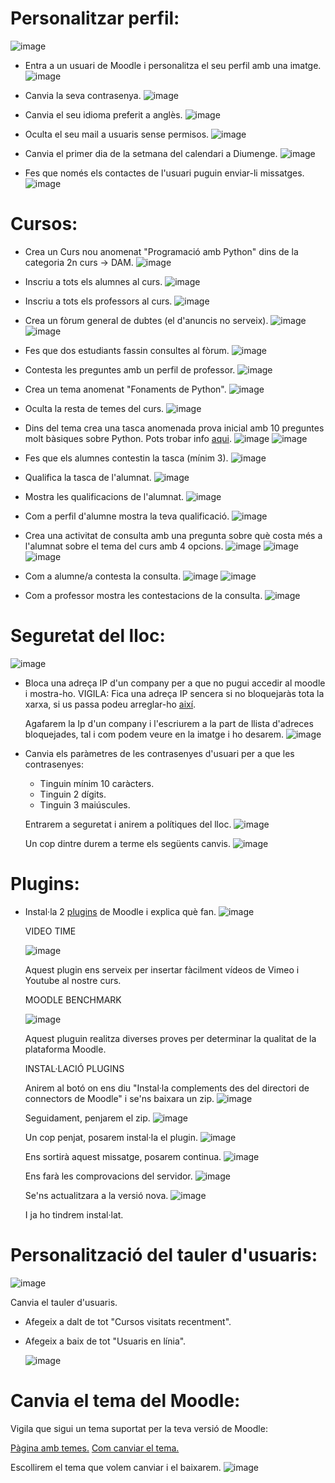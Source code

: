 # Personalitzar perfil:

![image](https://user-images.githubusercontent.com/110727546/207070729-91000a9b-782a-43ed-8f50-344d9db3ad3f.png)

- Entra a un usuari de Moodle i personalitza el seu perfil amb una imatge.
  ![image](https://user-images.githubusercontent.com/104194793/212271988-f60adea4-a227-42fe-9f97-3652e8ddc54e.png)

- Canvia la seva contrasenya.
  ![image](https://user-images.githubusercontent.com/104194793/212272275-516cb87c-ed96-4f3b-80ea-ce92d3b9dc95.png)
  
- Canvia el seu idioma preferit a anglès.
  ![image](https://user-images.githubusercontent.com/104194793/212272378-6c9f3320-bb78-431e-8551-c6562c978bd0.png)

- Oculta el seu mail a usuaris sense permisos.
  ![image](https://user-images.githubusercontent.com/104194793/212716247-7bee55db-a176-45b4-a9fc-d9b870711b16.png)

- Canvia el primer dia de la setmana del calendari a Diumenge.
  ![image](https://user-images.githubusercontent.com/104194793/212715538-54f44027-089a-4f73-b983-9e71b1b19d01.png)

- Fes que només els contactes de l'usuari puguin enviar-li missatges.
  ![image](https://user-images.githubusercontent.com/104194793/212715729-f9d231e7-3ccc-4821-9215-a830bcd81e95.png)


# Cursos:

- Crea un Curs nou anomenat "Programació amb Python" dins de la categoria 2n curs -> DAM.
  ![image](https://user-images.githubusercontent.com/104194793/212716820-c0fef205-5df7-463c-b04b-03a5c24100ef.png)

- Inscriu a tots els alumnes al curs.
  ![image](https://user-images.githubusercontent.com/104194793/212717723-cedaf6d4-317c-47b4-baf7-a6fce53e7652.png)

- Inscriu a tots els professors al curs.
  ![image](https://user-images.githubusercontent.com/104194793/212717744-19c1e294-a5de-47c1-b1d7-2d7c3ced19da.png)

- Crea un fòrum general de dubtes (el d'anuncis no serveix).
  ![image](https://user-images.githubusercontent.com/104194793/212718238-0f7f7cc3-10ab-4f5a-918f-3d1fc7017771.png)
  ![image](https://user-images.githubusercontent.com/104194793/212718304-9ff2262b-e961-455d-96db-bfc1777dbcf8.png)

- Fes que dos estudiants fassin consultes al fòrum.
  ![image](https://user-images.githubusercontent.com/104194793/212719685-ddb2933e-8be5-4331-91fe-155d913f94b5.png)

- Contesta les preguntes amb un perfil de professor.
  ![image](https://user-images.githubusercontent.com/104194793/212720264-b8135480-a0e9-4ca2-89ff-5ba4ac16586b.png)

- Crea un tema anomenat "Fonaments de Python".
  ![image](https://user-images.githubusercontent.com/104194793/212720540-1c531d41-5fdf-4a90-80b8-1ddf27bf04c6.png)

- Oculta la resta de temes del curs.
  ![image](https://user-images.githubusercontent.com/104194793/212720631-d76d5973-bcc3-43aa-9a97-cd877a0b0d69.png)

- Dins del tema crea una tasca anomenada prova inicial amb 10 preguntes molt bàsiques sobre Python. Pots trobar info [aqui](https://www.w3schools.com/python/).
  ![image](https://user-images.githubusercontent.com/104194793/212723541-0e7f01bb-4aef-47e0-a3f8-60e50033b4cd.png)
  ![image](https://user-images.githubusercontent.com/104194793/212723607-b19c2894-c8b0-4fff-8451-a6294285bc1d.png)

- Fes que els alumnes contestin la tasca (mínim 3).
  ![image](https://user-images.githubusercontent.com/104194793/212725298-daf247ad-03e2-4353-9290-5112492d0b2f.png)

- Qualifica la tasca de l'alumnat.
  ![image](https://user-images.githubusercontent.com/104194793/212725097-0c1f8607-13de-4e4e-81c9-9dbc1f919247.png)

- Mostra les qualificacions de l'alumnat.
  ![image](https://user-images.githubusercontent.com/104194793/212725204-ab9daa03-401a-4a06-8a56-08e643d7a6f4.png)

- Com a perfil d'alumne mostra la teva qualificació.
  ![image](https://user-images.githubusercontent.com/104194793/212725466-82720b51-3b68-4cec-99cc-968714616204.png)

- Crea una activitat de consulta amb una pregunta sobre què costa més a l'alumnat sobre el tema del curs amb 4 opcions.
  ![image](https://user-images.githubusercontent.com/104194793/213464413-2725374b-2bb0-42b2-9e45-bb97b01cb143.png)
  ![image](https://user-images.githubusercontent.com/104194793/213464663-65007111-b1dc-4388-b083-0982c114804c.png)
  ![image](https://user-images.githubusercontent.com/104194793/213465724-da719413-ec5b-4410-b683-947c3df47fcd.png)
  
- Com a alumne/a contesta la consulta.
  ![image](https://user-images.githubusercontent.com/104194793/213466227-e32c3486-e579-4ae7-9015-6181837d5d29.png)
  ![image](https://user-images.githubusercontent.com/104194793/213466386-d068e0fa-f168-4dbe-8638-a2e56cb6be1c.png)

- Com a professor mostra les contestacions de la consulta.
  ![image](https://user-images.githubusercontent.com/104194793/213466544-4391e14c-55d4-40c0-a858-0553344fd5da.png)

# Seguretat del lloc:

![image](https://user-images.githubusercontent.com/110727546/207085138-c3cbcb81-edee-45a1-8b11-daf20093e56d.png)


- Bloca una adreça IP d'un company per a que no pugui accedir al moodle i mostra-ho. VIGILA: Fica una adreça IP sencera si no bloquejaràs tota la xarxa, si us passa podeu arreglar-ho [així](https://moodle.org/mod/forum/discuss.php?d=323745).
  
  Agafarem la Ip d'un company i l'escriurem a la part de llista d'adreces bloquejades, tal i com podem veure en la imatge i ho desarem.
  ![image](https://user-images.githubusercontent.com/104194793/213481857-6859e790-0d8c-4afa-8825-230fcd168a0a.png)
  

- Canvia els paràmetres de les contrasenyes d'usuari per a que les contrasenyes:
  - Tinguin mínim 10 caràcters.
  - Tinguin 2 dígits.
  - Tinguin 3 maiúscules.

  Entrarem a seguretat i anirem a polítiques del lloc.
  ![image](https://user-images.githubusercontent.com/104194793/213494392-d701352e-2552-439e-b1a8-d8fbefcf1ae7.png)

  Un cop dintre durem a terme els següents canvis. 
  ![image](https://user-images.githubusercontent.com/104194793/213494659-6158a8c1-f5f0-41ce-a06d-d98ea6bc31ae.png)


# Plugins:

- Instal·la 2 [plugins](https://moodle.org/plugins/) de Moodle i explica què fan.
  ![image](https://user-images.githubusercontent.com/104194793/213469173-0851860e-8424-40e8-ae1c-f7c0f42913d3.png)
  
   VIDEO TIME
   
   ![image](https://user-images.githubusercontent.com/104194793/213469542-186a16ed-8b78-4770-97ab-2fd04033ffb4.png)
   
  Aquest plugin ens serveix per insertar fàcilment vídeos de Vimeo i Youtube al nostre curs. 
  
  MOODLE BENCHMARK
  
  ![image](https://user-images.githubusercontent.com/104194793/213477276-fb595158-b128-4c4c-94da-9edec4b04dfc.png)
  
  Aquest pluguin realitza diverses proves per determinar la qualitat de la plataforma Moodle.
 
  INSTAL·LACIÓ PLUGINS
  
  Anirem al botó on ens diu "Instal·la complements des del directori de connectors de Moodle" i se'ns baixara un zip. 
  ![image](https://user-images.githubusercontent.com/104194793/213470729-0c8283c5-f6f9-46e5-91ae-2be20ca51a1c.png)
  
  Seguidament, penjarem el zip.
  ![image](https://user-images.githubusercontent.com/104194793/213474536-2b2cdc21-309d-48de-b592-b350b0a210b8.png)

  Un cop penjat, posarem instal·la el plugin.
  ![image](https://user-images.githubusercontent.com/104194793/213474700-59f148fb-2279-4a58-9ace-1d4a5804c101.png)
  
  Ens sortirà aquest missatge, posarem continua. 
  ![image](https://user-images.githubusercontent.com/104194793/213477455-31b2142d-c040-4fda-8fe9-eeadb6e27216.png)

  Ens farà les comprovacions del servidor.
  ![image](https://user-images.githubusercontent.com/104194793/213477647-2115c41c-9d9b-4904-90ca-1370d253b020.png)
  
  Se'ns actualitzara a la versió nova.
  ![image](https://user-images.githubusercontent.com/104194793/213477873-4e5f80b4-30b6-40dc-9247-a32595abfe9c.png)

  I ja ho tindrem instal·lat.
  
# Personalització del tauler d'usuaris:

![image](https://user-images.githubusercontent.com/110727546/207088651-6131a2b1-20c7-4a9f-b50a-317295ce70f1.png)

Canvia el tauler d'usuaris.

- Afegeix a dalt de tot "Cursos visitats recentment".
- Afegeix a baix de tot "Usuaris en línia".
  
  ![image](https://user-images.githubusercontent.com/104194793/213474188-e59f22d8-064b-4708-8d48-58185641c42f.png)


# Canvia el tema del Moodle:

Vigila que sigui un tema suportat per la teva versió de Moodle:

[Pàgina amb temes.](https://moodle.org/plugins/browse.php?list=category&id=3)
[Com canviar el tema.](https://docs.moodle.org/24/en/Installing_a_new_theme)

Escollirem el tema que volem canviar i el baixarem.
![image](https://user-images.githubusercontent.com/104194793/213476379-9dd18d1e-9614-442b-bd42-38065cba12da.png)




